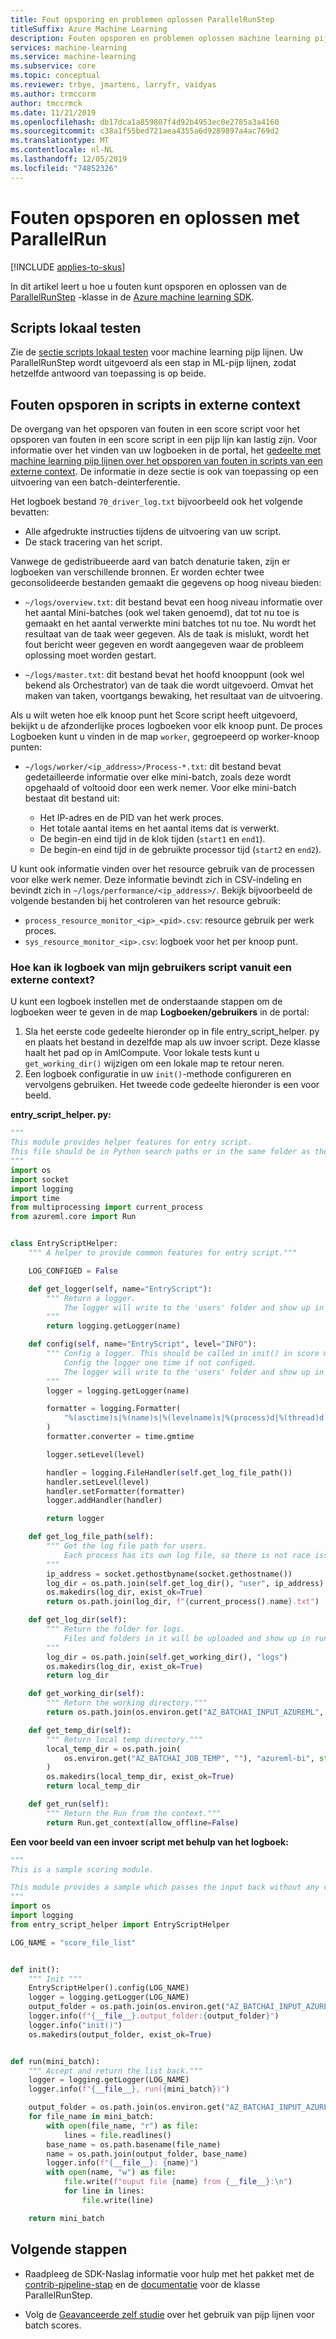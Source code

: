 ```yaml
---
title: Fout opsporing en problemen oplossen ParallelRunStep
titleSuffix: Azure Machine Learning
description: Fouten opsporen en problemen oplossen machine learning pijp lijnen in de Azure Machine Learning SDK voor python. Leer veelvoorkomende Valk uilen voor het ontwikkelen met pijp lijnen en tips voor het oplossen van fouten in scripts voor en tijdens externe uitvoering.
services: machine-learning
ms.service: machine-learning
ms.subservice: core
ms.topic: conceptual
ms.reviewer: trbye, jmartens, larryfr, vaidyas
ms.author: trmccorm
author: tmccrmck
ms.date: 11/21/2019
ms.openlocfilehash: db17dca1a859807f4d92b4953ec0e2785a3a4160
ms.sourcegitcommit: c38a1f55bed721aea4355a6d9289897a4ac769d2
ms.translationtype: MT
ms.contentlocale: nl-NL
ms.lasthandoff: 12/05/2019
ms.locfileid: "74852326"
---
```

# <a name="debug-and-troubleshoot-using-parallelrun"></a>Fouten opsporen en oplossen met ParallelRun
[!INCLUDE [applies-to-skus](../../../includes/aml-applies-to-basic-enterprise-sku.md)]

In dit artikel leert u hoe u fouten kunt opsporen en oplossen van de [ParallelRunStep](https://docs.microsoft.com/python/api/azureml-contrib-pipeline-steps/azureml.contrib.pipeline.steps.parallel_run_step.parallelrunstep?view=azure-ml-py) -klasse in de [Azure machine learning SDK](https://docs.microsoft.com/python/api/overview/azure/ml/intro?view=azure-ml-py).

## <a name="testing-scripts-locally"></a>Scripts lokaal testen

Zie de [sectie scripts lokaal testen](how-to-debug-pipelines.md#testing-scripts-locally) voor machine learning pijp lijnen. Uw ParallelRunStep wordt uitgevoerd als een stap in ML-pijp lijnen, zodat hetzelfde antwoord van toepassing is op beide.

## <a name="debugging-scripts-from-remote-context"></a>Fouten opsporen in scripts in externe context

De overgang van het opsporen van fouten in een score script voor het opsporen van fouten in een score script in een pijp lijn kan lastig zijn. Voor informatie over het vinden van uw logboeken in de portal, het [gedeelte met machine learning pijp lijnen over het opsporen van fouten in scripts van een externe context](how-to-debug-pipelines.md#debugging-scripts-from-remote-context). De informatie in deze sectie is ook van toepassing op een uitvoering van een batch-deinterferentie.

Het logboek bestand `70_driver_log.txt` bijvoorbeeld ook het volgende bevatten: 

* Alle afgedrukte instructies tijdens de uitvoering van uw script.
* De stack tracering van het script.

Vanwege de gedistribueerde aard van batch denaturie taken, zijn er logboeken van verschillende bronnen. Er worden echter twee geconsolideerde bestanden gemaakt die gegevens op hoog niveau bieden:

- `~/logs/overview.txt`: dit bestand bevat een hoog niveau informatie over het aantal Mini-batches (ook wel taken genoemd), dat tot nu toe is gemaakt en het aantal verwerkte mini batches tot nu toe. Nu wordt het resultaat van de taak weer gegeven. Als de taak is mislukt, wordt het fout bericht weer gegeven en wordt aangegeven waar de probleem oplossing moet worden gestart.

- `~/logs/master.txt`: dit bestand bevat het hoofd knooppunt (ook wel bekend als Orchestrator) van de taak die wordt uitgevoerd. Omvat het maken van taken, voortgangs bewaking, het resultaat van de uitvoering.

Als u wilt weten hoe elk knoop punt het Score script heeft uitgevoerd, bekijkt u de afzonderlijke proces logboeken voor elk knoop punt. De proces Logboeken kunt u vinden in de map `worker`, gegroepeerd op worker-knoop punten:

- `~/logs/worker/<ip_address>/Process-*.txt`: dit bestand bevat gedetailleerde informatie over elke mini-batch, zoals deze wordt opgehaald of voltooid door een werk nemer. Voor elke mini-batch bestaat dit bestand uit:

    - Het IP-adres en de PID van het werk proces. 
    - Het totale aantal items en het aantal items dat is verwerkt. 
    - De begin-en eind tijd in de klok tijden (`start1` en `end1`). 
    - De begin-en eind tijd in de gebruikte processor tijd (`start2` en `end2`). 

U kunt ook informatie vinden over het resource gebruik van de processen voor elke werk nemer. Deze informatie bevindt zich in CSV-indeling en bevindt zich in `~/logs/performance/<ip_address>/`. Bekijk bijvoorbeeld de volgende bestanden bij het controleren van het resource gebruik:

- `process_resource_monitor_<ip>_<pid>.csv`: resource gebruik per werk proces. 
- `sys_resource_monitor_<ip>.csv`: logboek voor het per knoop punt.

### <a name="how-do-i-log-from-my-user-script-from-a-remote-context"></a>Hoe kan ik logboek van mijn gebruikers script vanuit een externe context?
U kunt een logboek instellen met de onderstaande stappen om de logboeken weer te geven in de map **Logboeken/gebruikers** in de portal:
1. Sla het eerste code gedeelte hieronder op in file entry_script_helper. py en plaats het bestand in dezelfde map als uw invoer script. Deze klasse haalt het pad op in AmlCompute. Voor lokale tests kunt u `get_working_dir()` wijzigen om een lokale map te retour neren.
2. Een logboek configuratie in uw `init()`-methode configureren en vervolgens gebruiken. Het tweede code gedeelte hieronder is een voor beeld. 

**entry_script_helper. py:**
```python
"""
This module provides helper features for entry script.
This file should be in Python search paths or in the same folder as the entry script.
"""
import os
import socket
import logging
import time
from multiprocessing import current_process
from azureml.core import Run


class EntryScriptHelper:
    """ A helper to provide common features for entry script."""

    LOG_CONFIGED = False

    def get_logger(self, name="EntryScript"):
        """ Return a logger.
            The logger will write to the 'users' folder and show up in azure portal.
        """
        return logging.getLogger(name)

    def config(self, name="EntryScript", level="INFO"):
        """ Config a logger. This should be called in init() in score module.
            Config the logger one time if not configed.
            The logger will write to the 'users' folder and show up in azure portal.
        """
        logger = logging.getLogger(name)

        formatter = logging.Formatter(
            "%(asctime)s|%(name)s|%(levelname)s|%(process)d|%(thread)d|%(funcName)s()|%(message)s"
        )
        formatter.converter = time.gmtime

        logger.setLevel(level)

        handler = logging.FileHandler(self.get_log_file_path())
        handler.setLevel(level)
        handler.setFormatter(formatter)
        logger.addHandler(handler)

        return logger

    def get_log_file_path(self):
        """ Get the log file path for users.
            Each process has its own log file, so there is not race issue among multiple processes.
        """
        ip_address = socket.gethostbyname(socket.gethostname())
        log_dir = os.path.join(self.get_log_dir(), "user", ip_address)
        os.makedirs(log_dir, exist_ok=True)
        return os.path.join(log_dir, f"{current_process().name}.txt")

    def get_log_dir(self):
        """ Return the folder for logs.
            Files and folders in it will be uploaded and show up in run detail page in the azure portal.
        """
        log_dir = os.path.join(self.get_working_dir(), "logs")
        os.makedirs(log_dir, exist_ok=True)
        return log_dir

    def get_working_dir(self):
        """ Return the working directory."""
        return os.path.join(os.environ.get("AZ_BATCHAI_INPUT_AZUREML", ""), self.get_run().id)

    def get_temp_dir(self):
        """ Return local temp directory."""
        local_temp_dir = os.path.join(
            os.environ.get("AZ_BATCHAI_JOB_TEMP", ""), "azureml-bi", str(os.getpid())
        )
        os.makedirs(local_temp_dir, exist_ok=True)
        return local_temp_dir

    def get_run(self):
        """ Return the Run from the context."""
        return Run.get_context(allow_offline=False)

```

**Een voor beeld van een invoer script met behulp van het logboek:**
```python
"""
This is a sample scoring module.

This module provides a sample which passes the input back without any change.
"""
import os
import logging
from entry_script_helper import EntryScriptHelper

LOG_NAME = "score_file_list"


def init():
    """ Init """
    EntryScriptHelper().config(LOG_NAME)
    logger = logging.getLogger(LOG_NAME)
    output_folder = os.path.join(os.environ.get("AZ_BATCHAI_INPUT_AZUREML", ""), "temp/output")
    logger.info(f"{__file__}.output_folder:{output_folder}")
    logger.info("init()")
    os.makedirs(output_folder, exist_ok=True)


def run(mini_batch):
    """ Accept and return the list back."""
    logger = logging.getLogger(LOG_NAME)
    logger.info(f"{__file__}, run({mini_batch})")

    output_folder = os.path.join(os.environ.get("AZ_BATCHAI_INPUT_AZUREML", ""), "temp/output")
    for file_name in mini_batch:
        with open(file_name, "r") as file:
            lines = file.readlines()
        base_name = os.path.basename(file_name)
        name = os.path.join(output_folder, base_name)
        logger.info(f"{__file__}: {name}")
        with open(name, "w") as file:
            file.write(f"ouput file {name} from {__file__}:\n")
            for line in lines:
                file.write(line)

    return mini_batch
```

## <a name="next-steps"></a>Volgende stappen

* Raadpleeg de SDK-Naslag informatie voor hulp met het pakket met de [contrib-pipeline-stap](https://docs.microsoft.com/python/api/azureml-contrib-pipeline-steps/azureml.contrib.pipeline.steps?view=azure-ml-py) en de [documentatie](https://docs.microsoft.com/python/api/azureml-contrib-pipeline-steps/azureml.contrib.pipeline.steps.parallelrunstep?view=azure-ml-py) voor de klasse ParallelRunStep.

* Volg de [Geavanceerde zelf studie](tutorial-pipeline-batch-scoring-classification.md) over het gebruik van pijp lijnen voor batch scores.
